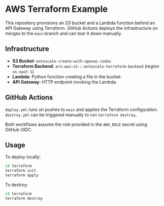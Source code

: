 # AWS Terraform Example

This repository provisions an S3 bucket and a Lambda function behind an API Gateway using Terraform. GitHub Actions deploys the infrastructure on merges to the `main` branch and can tear it down manually.

## Infrastructure

- **S3 Bucket**: `ontoscale-create-with-openai-codex`
- **Terraform Backend**: `arn:aws:s3:::ontoscale-terraform-backend` (region `us-east-1`)
- **Lambda**: Python function creating a file in the bucket.
- **API Gateway**: HTTP endpoint invoking the Lambda.

## GitHub Actions

`deploy.yml` runs on pushes to `main` and applies the Terraform configuration. `destroy.yml` can be triggered manually to run `terraform destroy`.

Both workflows assume the role provided in the `AWS_ROLE` secret using GitHub OIDC.

## Usage

To deploy locally:

```bash
cd terraform
terraform init
terraform apply
```

To destroy:

```bash
cd terraform
terraform destroy
```
